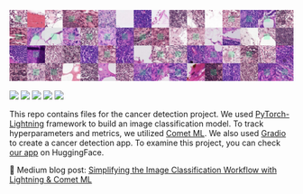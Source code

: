 ![](https://github.com/TirendazAcademy/Cancer-Detection-Project/blob/main/Images/pcam.jpg?raw=true)

[![](https://img.shields.io/badge/Python-0002A1?&style=plastic&logo=python&logoColor=white)]()
[![](https://img.shields.io/badge/Pytorch-FF1E00?&style=plastic&logo=pytorch&logoColor=white)]()
[![](https://img.shields.io/badge/PyTorchLightning-A31ACB?&style=plastic&logo=PyTorchLightning&logoColor=white)]()
[![](https://img.shields.io/badge/CometML-850000?&style=plastic&logo=comet&logoColor=white)]()
[![](https://img.shields.io/badge/Gradio-darkgreen?&style=plastic&logo=gradio&logoColor=white)]()

This repo contains files for the cancer detection project. We used [PyTorch-Lightning](https://lightning.ai/docs/pytorch/latest/) framework to build an image classification model. To track hyperparameters and metrics, we utilized [Comet ML](https://www.comet.com/site/). We also used [Gradio](https://gradio.app/) to create a cancer detection app. To examine this project, you can check [our app](https://huggingface.co/spaces/Tirendaz/Cancer-Detection) on HuggingFace.

📌 Medium blog post: [Simplifying the Image Classification Workflow with Lightning & Comet ML](https://medium.com/cometheartbeat/simplifying-the-image-classification-workflow-with-lightning-comet-ml-43d5c8cda3a8)
